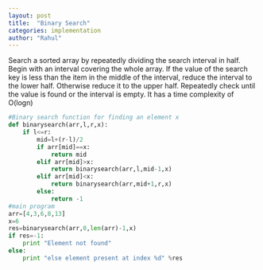```yaml
---
layout: post
title:  "Binary Search"
categories: implementation
author: "Rahul"
---
```


Search a sorted array by repeatedly dividing the search interval in half. 
Begin with an interval covering the whole array. 
If the value of the search key is less than the item in the middle of the interval, reduce the interval to the lower half. 
Otherwise reduce it to the upper half.
Repeatedly check until the value is found or the interval is empty.
It has a time complexity of O(logn)
```python
#Binary search function for finding an element x
def binarysearch(arr,l,r,x):
    if l<=r:
        mid=l+(r-l)/2
        if arr[mid]==x:
            return mid
        elif arr[mid]>x:
            return binarysearch(arr,l,mid-1,x)
        elif arr[mid]<x:
            return binarysearch(arr,mid+1,r,x)
        else:
            return -1
#main program
arr=[4,3,6,8,13]
x=6
res=binarysearch(arr,0,len(arr)-1,x)
if res=-1:
    print "Element not found"
else:
    print "else element present at index %d" %res
    
        
```
